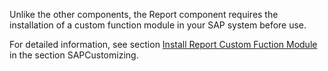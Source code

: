 
Unlike the other components, the Report component requires the installation of a custom function module in your SAP system before use.

For detailed information, see section [Install Report Custom Fuction Module](../sap-customizing/install-report-custom-function-module) in the section SAPCustomizing.